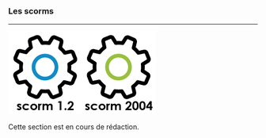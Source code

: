 ### Les scorms 
---

![](images/ressources/Pack1_color1_claroline_scorm_12.png)![](images/ressources/Pack1_color1_claroline_scorm_2004.png)


Cette section est en cours de rédaction.